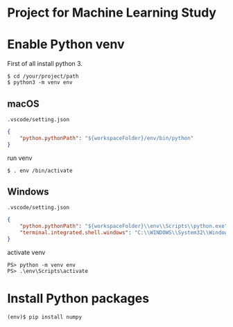 Project for Machine Learning Study
=====================================

# Enable Python venv

First of all install python 3.

```
$ cd /your/project/path
$ python3 -m venv env
```

## macOS

```.vscode/setting.json```

```json
{
    "python.pythonPath": "${workspaceFolder}/env/bin/python"
}
```

run venv

```
$ . env /bin/activate 
```

## Windows
```.vscode/setting.json```

```json
{
    "python.pythonPath": "${workspaceFolder}\\env\\Scripts\\python.exe",
    "terminal.integrated.shell.windows": "C:\\WINDOWS\\System32\\WindowsPowerShell\\v1.0\\powershell.exe"
}
```
activate venv
```
PS> python -m venv env
PS> .\env\Scripts\activate
```

# Install Python packages
```
(env)$ pip install numpy
```
